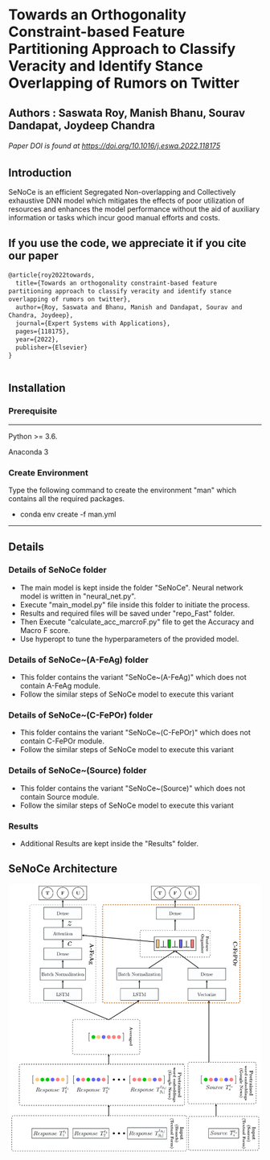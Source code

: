 # Towards an Orthogonality Constraint-based Feature Partitioning Approach to Classify Veracity and Identify Stance Overlapping of Rumors on Twitter
## Authors : __Saswata Roy, Manish Bhanu, Sourav Dandapat, Joydeep Chandra__
###### Paper DOI is found at https://doi.org/10.1016/j.eswa.2022.118175
## Introduction
SeNoCe is an efficient Segregated Non-overlapping and Collectively exhaustive DNN model which mitigates the effects of poor utilization of resources and enhances the model performance without the aid of auxiliary information or tasks which incur good manual efforts and costs.


## If you use the code, we appreciate it if you cite our paper
~~~~
@article{roy2022towards,
  title={Towards an orthogonality constraint-based feature partitioning approach to classify veracity and identify stance overlapping of rumors on twitter},
  author={Roy, Saswata and Bhanu, Manish and Dandapat, Sourav and Chandra, Joydeep},
  journal={Expert Systems with Applications},
  pages={118175},
  year={2022},
  publisher={Elsevier}
}


~~~~



## Installation

### Prerequisite
----------------------
Python >= 3.6.

Anaconda 3

### Create Environment
Type the following command to create the environment "man" which contains all the required packages.

* conda env create -f man.yml

-----------------------

## Details

### Details of SeNoCe folder
 * The main model is kept inside the folder "SeNoCe". Neural network model is written in "neural_net.py".
 * Execute "main_model.py" file inside this folder to initiate the process.
 * Results and required files will be saved under "repo_Fast" folder.
 * Then Execute "calculate_acc_marcroF.py" file to get the Accuracy and Macro F score.
 * Use hyperopt to tune the hyperparameters of the provided model.

### Details of SeNoCe~(A-FeAg) folder
 * This folder contains the variant "SeNoCe~(A-FeAg)" which does not contain A-FeAg module.
 * Follow the similar steps of SeNoCe model to execute this variant

### Details of SeNoCe~(C-FePOr) folder
 * This folder contains the variant "SeNoCe~(C-FePOr)" which does not contain C-FePOr module.
 * Follow the similar steps of SeNoCe model to execute this variant

### Details of SeNoCe~(Source) folder
 * This folder contains the variant "SeNoCe~(Source)" which does not contain Source module.
 * Follow the similar steps of SeNoCe model to execute this variant

### Results
 * Additional Results are kept inside the "Results" folder.
 






## SeNoCe Architecture

![](SeNoCe.png)
